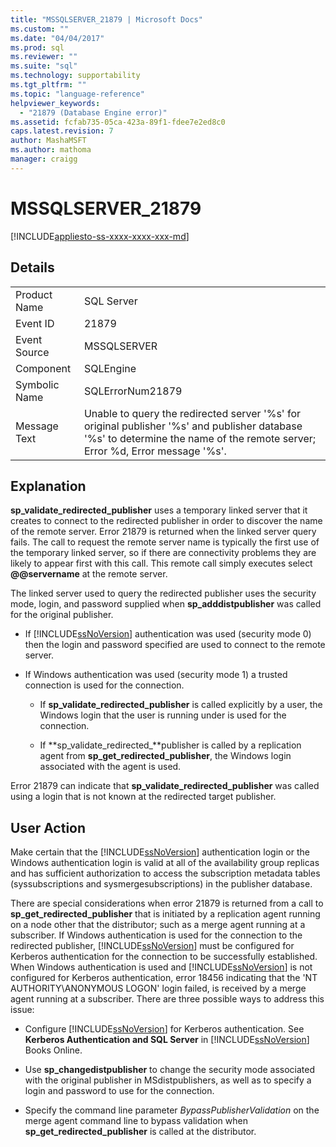 ```yaml
---
title: "MSSQLSERVER_21879 | Microsoft Docs"
ms.custom: ""
ms.date: "04/04/2017"
ms.prod: sql
ms.reviewer: ""
ms.suite: "sql"
ms.technology: supportability
ms.tgt_pltfrm: ""
ms.topic: "language-reference"
helpviewer_keywords: 
  - "21879 (Database Engine error)"
ms.assetid: fcfab735-05ca-423a-89f1-fdee7e2ed8c0
caps.latest.revision: 7
author: MashaMSFT
ms.author: mathoma
manager: craigg
---
```

# MSSQLSERVER_21879
[!INCLUDE[appliesto-ss-xxxx-xxxx-xxx-md](../../includes/appliesto-ss-xxxx-xxxx-xxx-md.md)]
  
## Details  
  
|||  
|-|-|  
|Product Name|SQL Server|  
|Event ID|21879|  
|Event Source|MSSQLSERVER|  
|Component|SQLEngine|  
|Symbolic Name|SQLErrorNum21879|  
|Message Text|Unable to query the redirected server '%s' for original publisher '%s' and publisher database '%s' to determine the name of the remote server; Error %d, Error message '%s'.|  
  
## Explanation  
**sp_validate_redirected_publisher** uses a temporary linked server that it creates to connect to the redirected publisher in order to discover the name of the remote server. Error 21879 is returned when the linked server query fails. The call to request the remote server name is typically the first use of the temporary linked server, so if there are connectivity problems they are likely to appear first with this call. This remote call simply executes select **@@servername** at the remote server.  
  
The linked server used to query the redirected publisher uses the security mode, login, and password supplied when **sp_adddistpublisher** was called for the original publisher.  
  
-   If [!INCLUDE[ssNoVersion](../../includes/ssnoversion-md.md)] authentication was used (security mode 0) then the login and password specified are used to connect to the remote server.  
  
-   If Windows authentication was used (security mode 1) a trusted connection is used for the connection.  
  
    -   If **sp_validate_redirected_publisher** is called explicitly by a user, the Windows login that the user is running under is used for the connection.  
  
    -   If **sp_validate_redirected_**publisher is called by a replication agent from **sp_get_redirected_publisher**, the Windows login associated with the agent is used.  
  
Error 21879 can indicate that **sp_validate_redirected_publisher** was called using a login that is not known at the redirected target publisher.  
  
## User Action  
Make certain that the [!INCLUDE[ssNoVersion](../../includes/ssnoversion-md.md)] authentication login or the Windows authentication login is valid at all of the availability group replicas and has sufficient authorization to access the subscription metadata tables (syssubscriptions and sysmergesubscriptions) in the publisher database.  
  
There are special considerations when error 21879 is returned from a call to **sp_get_redirected_publisher** that is initiated by a replication agent running on a node other that the distributor; such as a merge agent running at a subscriber. If Windows authentication is used for the connection to the redirected publisher, [!INCLUDE[ssNoVersion](../../includes/ssnoversion-md.md)] must be configured for Kerberos authentication for the connection to be successfully established. When Windows authentication is used and [!INCLUDE[ssNoVersion](../../includes/ssnoversion-md.md)] is not configured for Kerberos authentication, error 18456 indicating that the 'NT AUTHORITY\ANONYMOUS LOGON' login failed, is received by a merge agent running at a subscriber. There are three possible ways to address this issue:  
  
-   Configure [!INCLUDE[ssNoVersion](../../includes/ssnoversion-md.md)] for Kerberos authentication. See **Kerberos Authentication and SQL Server** in [!INCLUDE[ssNoVersion](../../includes/ssnoversion-md.md)] Books Online.  
  
-   Use **sp_changedistpublisher** to change the security mode associated with the original publisher in MSdistpublishers, as well as to specify a login and password to use for the connection.  
  
-   Specify the command line parameter *BypassPublisherValidation* on the merge agent command line to bypass validation when **sp_get_redirected_publisher** is called at the distributor.  
  
